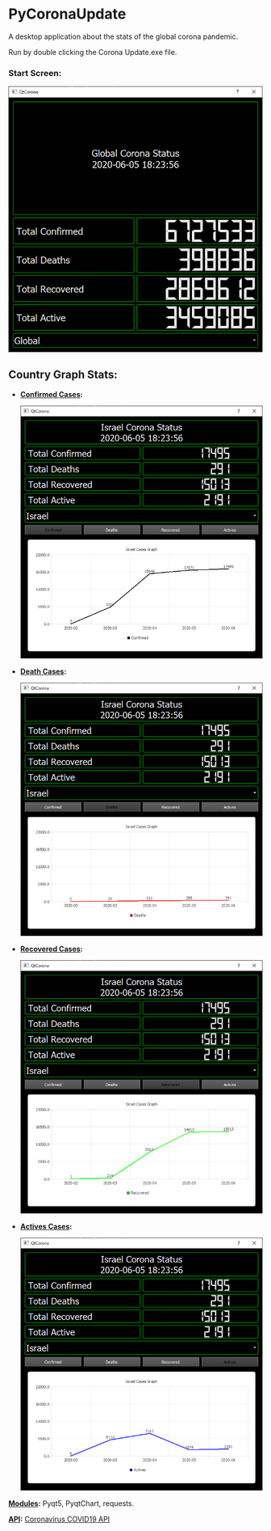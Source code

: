 # PyCoronaUpdate
 A desktop application about the stats of the global corona pandemic.

 Run by double clicking the Corona Update.exe file.
 
### Start Screen:
![Start Screen](images/Capture.PNG)

## Country Graph Stats:
* <u><b>Confirmed Cases</u>:</b>

  ![Country Selection](images/Capture2.PNG)
  
* <u><b>Death Cases</u>:</b>

  ![Country Selection](images/Capture3.PNG)
  
* <u><b>Recovered Cases</u>:</b>

  ![Country Selection](images/Capture4.PNG)
  
* <u><b>Actives Cases</u>:</b>

  ![Country Selection](images/Capture5.PNG)

<u><b>Modules</u>:</b> Pyqt5, PyqtChart, requests.
 
<u><b>API</u>:</b> [Coronavirus COVID19 API](https://documenter.getpostman.com/view/10808728/SzS8rjbc?version=latest)
